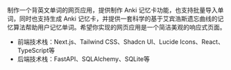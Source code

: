 制作一个背英文单词的网页应用，提供制作 Anki 记忆卡功能，也支持批量导入单词，同时也支持生成 Anki 记忆卡，并提供一套科学的基于艾宾浩斯遗忘曲线的记忆算法帮助用户记忆单词。希望你实现的网页应用是一个简洁美观的响应式页面。

* 前端技术栈：Next.js、Tailwind CSS、Shadcn UI、Lucide Icons、React、TypeScript等
* 后端技术栈：FastAPI、SQLAlchemy、SQLite等

